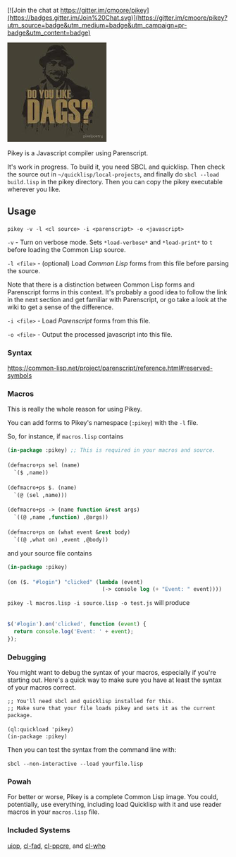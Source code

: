 [![Join the chat at https://gitter.im/cmoore/pikey](https://badges.gitter.im/Join%20Chat.svg)](https://gitter.im/cmoore/pikey?utm_source=badge&utm_medium=badge&utm_campaign=pr-badge&utm_content=badge)

![](dags.jpg)

Pikey is a Javascript compiler using Parenscript.

It's work in progress.  To build it, you need SBCL and quicklisp.  Then check the source out in `~/quicklisp/local-projects`, and finally do `sbcl --load build.lisp` in the pikey directory.  Then you can copy the pikey executable wherever you like.

## Usage

`pikey -v -l <cl source> -i <parenscript> -o <javascript>`

`-v` - Turn on verbose mode.  Sets `*load-verbose*` and `*load-print*` to `t` before loading the Common Lisp source.

`-l <file>` - (optional) Load *Common Lisp* forms from this file before parsing the source.

Note that there is a distinction between Common Lisp forms and Parenscript forms in this context.  It's probably a good idea to follow the link in the next section and get familiar with Parenscript, or go take a look at the wiki to get a sense of the difference.

`-i <file>` - Load *Parenscript* forms from this file.

`-o <file>` - Output the processed javascript into this file.

### Syntax

https://common-lisp.net/project/parenscript/reference.html#reserved-symbols

### Macros

This is really the whole reason for using Pikey.

You can add forms to Pikey's namespace (`:pikey`) with the `-l` file.

So, for instance, if `macros.lisp` contains

``` lisp
(in-package :pikey) ;; This is required in your macros and source.

(defmacro+ps sel (name)
  `($ ,name))

(defmacro+ps $. (name)
  `(@ (sel ,name)))

(defmacro+ps -> (name function &rest args)
  `((@ ,name ,function) ,@args))
  
(defmacro+ps on (what event &rest body)
  `((@ ,what on) ,event ,@body))

```

and your source file contains

``` lisp
(in-package :pikey)

(on ($. "#login") "clicked" (lambda (event)
                              (-> console log (+ "Event: " event))))

```

`pikey -l macros.lisp -i source.lisp -o test.js` will produce

``` javascript

$('#login').on('clicked', function (event) {
  return console.log('Event: ' + event);
});

```
### Debugging

You might want to debug the syntax of your macros, especially if you're starting out.  Here's a quick way to make sure you have at least the syntax of your macros correct.

``` common-lisp
;; You'll need sbcl and quicklisp installed for this.
;; Make sure that your file loads pikey and sets it as the current package.

(ql:quickload 'pikey)
(in-package :pikey)

```

Then you can test the syntax from the command line with:

`sbcl --non-interactive --load yourfile.lisp`

### Powah

For better or worse, Pikey is a complete Common Lisp image.  You could, potentially, use everything, including load Quicklisp with it and use reader macros in your `macros.lisp` file.

### Included Systems

[uiop](http://quickdocs.org/uiop), [cl-fad](http://quickdocs.org/cl-fad/), [cl-ppcre](http://quickdocs.org/cl-ppcre), and [cl-who](http://quickdocs.org/cl-who)

